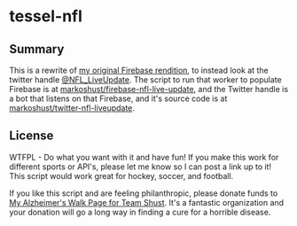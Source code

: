 tessel-nfl
==========

Summary
-------

This is a rewrite of [my original Firebase rendition](https://github.com/markoshust/tessel-nfl/tree/firebase), to instead look at the twitter handle [@NFL_LiveUpdate](https://twitter.com/NFL_LiveUpdate). The script to run that worker to populate Firebase is at [markoshust/firebase-nfl-live-update](https://github.com/markoshust/firebase-nfl-liveupdate), and the Twitter handle is a bot that listens on that Firebase, and it's source code is at [markoshust/twitter-nfl-liveupdate](https://github.com/markoshust/twitter-nfl-liveupdate).

License
-------

WTFPL - Do what you want with it and have fun! If you make this work for different sports or API's, please let me know so I can post a link up to it! This script would work great for hockey, soccer, and football.

If you like this script and are feeling philanthropic, please donate funds to [My Alzheimer's Walk Page for Team Shust](http://act.alz.org/goto/markoshust). It's a fantastic organization and your donation will go a long way in finding a cure for a horrible disease.

